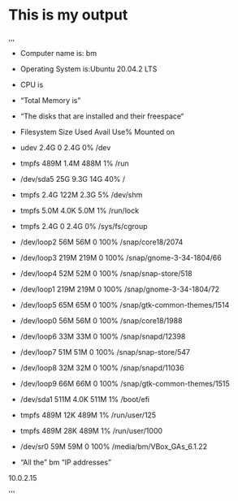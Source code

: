 # **This is my output**

,,,

- Computer name is: bm
- Operating System is:Ubuntu 20.04.2 LTS

- CPU is
- “Total Memory is”
- “The disks that are installed and their freespace“
- Filesystem      Size  Used Avail Use% Mounted on
- udev            2.4G     0  2.4G   0% /dev
- tmpfs           489M  1.4M  488M   1% /run
- /dev/sda5        25G  9.3G   14G  40% /
- tmpfs           2.4G  122M  2.3G   5% /dev/shm
- tmpfs           5.0M  4.0K  5.0M   1% /run/lock
- tmpfs           2.4G     0  2.4G   0% /sys/fs/cgroup
- /dev/loop2       56M   56M     0 100% /snap/core18/2074
- /dev/loop3      219M  219M     0 100% /snap/gnome-3-34-1804/66
- /dev/loop4       52M   52M     0 100% /snap/snap-store/518
- /dev/loop1      219M  219M     0 100% /snap/gnome-3-34-1804/72
- /dev/loop5       65M   65M     0 100% /snap/gtk-common-themes/1514
- /dev/loop0       56M   56M     0 100% /snap/core18/1988
- /dev/loop6       33M   33M     0 100% /snap/snapd/12398
- /dev/loop7       51M   51M     0 100% /snap/snap-store/547
- /dev/loop8       32M   32M     0 100% /snap/snapd/11036
- /dev/loop9       66M   66M     0 100% /snap/gtk-common-themes/1515
- /dev/sda1       511M  4.0K  511M   1% /boot/efi
- tmpfs           489M   12K  489M   1% /run/user/125
- tmpfs           489M   28K  489M   1% /run/user/1000
- /dev/sr0         59M   59M     0 100% /media/bm/VBox_GAs_6.1.22
- “All the” bm “IP addresses”

 10.0.2.15

 '''